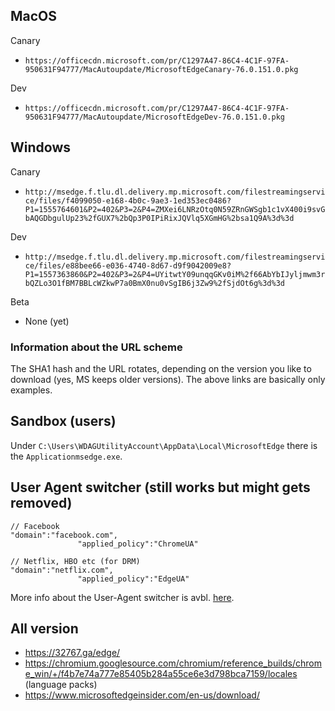 MacOS
--------------
Canary
* `https://officecdn.microsoft.com/pr/C1297A47-86C4-4C1F-97FA-950631F94777/MacAutoupdate/MicrosoftEdgeCanary-76.0.151.0.pkg`


Dev
* `https://officecdn.microsoft.com/pr/C1297A47-86C4-4C1F-97FA-950631F94777/MacAutoupdate/MicrosoftEdgeDev-76.0.151.0.pkg`



Windows
--------------
Canary
* `http://msedge.f.tlu.dl.delivery.mp.microsoft.com/filestreamingservice/files/f4099050-e168-4b0c-9ae3-1ed353ec0486?P1=1555764601&P2=402&P3=2&P4=ZMXei6LNRzOtq0N59ZRnGWSgb1c1vX400i9svGbAQGDbgulUp23%2fGUX7%2bQp3P0IPiRixJQVlq5XGmHG%2bsa1Q9A%3d%3d`


Dev
* `http://msedge.f.tlu.dl.delivery.mp.microsoft.com/filestreamingservice/files/e88bee66-e036-4740-8d67-d9f9042009e8?P1=1557363860&P2=402&P3=2&P4=UYitwtY09unqqGKv0iM%2f66AbYbIJyljmwm3rbQZLo3O1fBM7BBLcWZkwP7a0BmX0nu0vSgIB6j3Zw9%2fSjdOt6g%3d%3d`


Beta
- None (yet)


### Information about the URL scheme

The SHA1 hash and the URL rotates, depending on the version you like to download (yes, MS keeps older versions). The above links are basically only examples.


Sandbox (users)
--------------
Under `C:\Users\WDAGUtilityAccount\AppData\Local\MicrosoftEdge` there is the `Applicationmsedge.exe`.




User Agent switcher (still works but might gets removed)
--------------

```batch
// Facebook
"domain":"facebook.com",
               "applied_policy":"ChromeUA"
```

```batch
// Netflix, HBO etc (for DRM)
"domain":"netflix.com",
               "applied_policy":"EdgeUA"
```

More info about the User-Agent switcher is avbl. [here](https://www.bleepingcomputer.com/news/microsoft/the-new-microsoft-edge-sometimes-impersonates-other-browsers/).



All version
--------------

* https://32767.ga/edge/
* https://chromium.googlesource.com/chromium/reference_builds/chrome_win/+/f4b7e74a777e85405b284a55ce6e3d798bca7159/locales (language packs)
* https://www.microsoftedgeinsider.com/en-us/download/